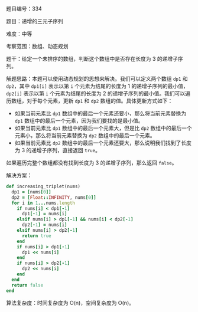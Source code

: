 题目编号：334

题目：递增的三元子序列

难度：中等

考察范围：数组、动态规划

题干：给定一个未排序的数组，判断这个数组中是否存在长度为 3 的递增子序列。

解题思路：本题可以使用动态规划的思想来解决。我们可以定义两个数组 `dp1` 和 `dp2`，其中 `dp1[i]` 表示以第 `i` 个元素为结尾的长度为 1 的递增子序列的最小值，`dp2[i]` 表示以第 `i` 个元素为结尾的长度为 2 的递增子序列的最小值。我们可以遍历数组，对于每个元素，更新 `dp1` 和 `dp2` 数组的值。具体更新方式如下：

- 如果当前元素比 `dp1` 数组中的最后一个元素还要小，那么将当前元素替换为 `dp1` 数组中的最后一个元素，因为我们要找的是最小值。
- 如果当前元素比 `dp1` 数组中的最后一个元素大，但是比 `dp2` 数组中的最后一个元素小，那么将当前元素替换为 `dp2` 数组中的最后一个元素。
- 如果当前元素比 `dp2` 数组中的最后一个元素还要大，那么说明我们找到了长度为 3 的递增子序列，直接返回 `true`。

如果遍历完整个数组都没有找到长度为 3 的递增子序列，那么返回 `false`。

解决方案：

```ruby
def increasing_triplet(nums)
  dp1 = [nums[0]]
  dp2 = [Float::INFINITY, nums[0]]
  for i in 1...nums.length
    if nums[i] < dp1[-1]
      dp1[-1] = nums[i]
    elsif nums[i] > dp1[-1] && nums[i] < dp2[-1]
      dp2[-1] = nums[i]
    elsif nums[i] > dp2[-1]
      return true
    end
    if nums[i] > dp1[-1]
      dp1 << nums[i]
    end
    if nums[i] > dp2[-1]
      dp2 << nums[i]
    end
  end
  return false
end
```

算法复杂度：时间复杂度为 O(n)，空间复杂度为 O(n)。
